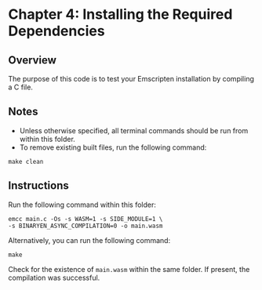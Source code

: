 # Chapter 4: Installing the Required Dependencies

## Overview
The purpose of this code is to test your Emscripten installation by compiling a C file.

## Notes
- Unless otherwise specified, all terminal commands should be run from within this folder.
- To remove existing built files, run the following command:
```
make clean
```

## Instructions
Run the following command within this folder:
```
emcc main.c -Os -s WASM=1 -s SIDE_MODULE=1 \
-s BINARYEN_ASYNC_COMPILATION=0 -o main.wasm
```

Alternatively, you can run the following command:
```
make
```

Check for the existence of `main.wasm` within the same folder. If present, the compilation was successful.
